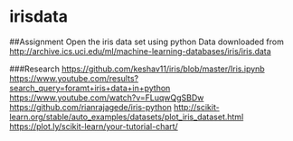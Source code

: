 # irisdata

##Assignment
Open the iris data set using python
Data downloaded from http://archive.ics.uci.edu/ml/machine-learning-databases/iris/iris.data

###Research
https://github.com/keshav11/iris/blob/master/Iris.ipynb
https://www.youtube.com/results?search_query=foramt+iris+data+in+python
https://www.youtube.com/watch?v=FLuqwQgSBDw
https://github.com/rianrajagede/iris-python
http://scikit-learn.org/stable/auto_examples/datasets/plot_iris_dataset.html
https://plot.ly/scikit-learn/your-tutorial-chart/
